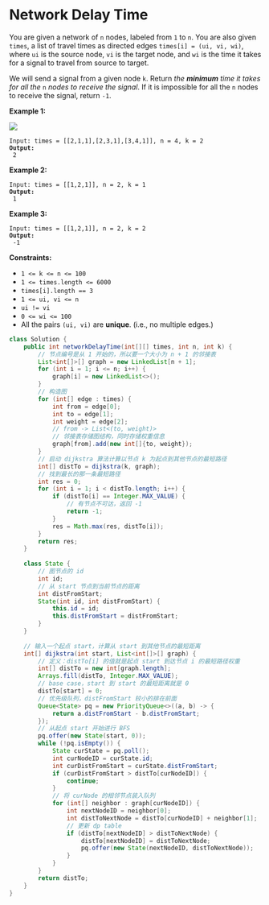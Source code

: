 # Network Delay Time



You are given a network of `n` nodes, labeled from `1` to `n`. You are also given `times`, a list of travel times as directed edges `times[i] = (ui, vi, wi)`, where `ui` is the source node, `vi` is the target node, and `wi` is the time it takes for a signal to travel from source to target.

We will send a signal from a given node `k`. Return _the **minimum** time it takes for all the_ `n` _nodes to receive the signal_. If it is impossible for all the `n` nodes to receive the signal, return `-1`.

&#x20;

**Example 1:**

![](https://assets.leetcode.com/uploads/2019/05/23/931\_example\_1.png)

<pre><code>Input: times = [[2,1,1],[2,3,1],[3,4,1]], n = 4, k = 2
<strong>Output:
</strong> 2
</code></pre>

**Example 2:**

<pre><code>Input: times = [[1,2,1]], n = 2, k = 1
<strong>Output:
</strong> 1
</code></pre>

**Example 3:**

<pre><code>Input: times = [[1,2,1]], n = 2, k = 2
<strong>Output:
</strong> -1
</code></pre>

&#x20;

**Constraints:**

* `1 <= k <= n <= 100`
* `1 <= times.length <= 6000`
* `times[i].length == 3`
* `1 <= ui, vi <= n`
* `ui != vi`
* `0 <= wi <= 100`
* All the pairs `(ui, vi)` are **unique**. (i.e., no multiple edges.)

```java
class Solution {    
    public int networkDelayTime(int[][] times, int n, int k) {
        // 节点编号是从 1 开始的，所以要⼀个⼤⼩为 n + 1 的邻接表
        List<int[]>[] graph = new LinkedList[n + 1];
        for (int i = 1; i <= n; i++) {
            graph[i] = new LinkedList<>();
        }
        // 构造图
        for (int[] edge : times) {
            int from = edge[0];
            int to = edge[1];
            int weight = edge[2];
            // from -> List<(to, weight)>
            // 邻接表存储图结构，同时存储权重信息
            graph[from].add(new int[]{to, weight});
        }
        // 启动 dijkstra 算法计算以节点 k 为起点到其他节点的最短路径
        int[] distTo = dijkstra(k, graph);
        // 找到最⻓的那⼀条最短路径
        int res = 0;
        for (int i = 1; i < distTo.length; i++) {
            if (distTo[i] == Integer.MAX_VALUE) {
                // 有节点不可达，返回 -1
                return -1;
            }
            res = Math.max(res, distTo[i]);
        }
        return res;
    }
    
    class State {
        // 图节点的 id
        int id;
        // 从 start 节点到当前节点的距离
        int distFromStart;
        State(int id, int distFromStart) {
            this.id = id;
            this.distFromStart = distFromStart;
        }
    }
    
    // 输⼊⼀个起点 start，计算从 start 到其他节点的最短距离
    int[] dijkstra(int start, List<int[]>[] graph) {
        // 定义：distTo[i] 的值就是起点 start 到达节点 i 的最短路径权重
        int[] distTo = new int[graph.length];
        Arrays.fill(distTo, Integer.MAX_VALUE);
        // base case，start 到 start 的最短距离就是 0
        distTo[start] = 0;
        // 优先级队列，distFromStart 较⼩的排在前⾯
        Queue<State> pq = new PriorityQueue<>((a, b) -> {
            return a.distFromStart - b.distFromStart;
        });
        // 从起点 start 开始进⾏ BFS
        pq.offer(new State(start, 0));
        while (!pq.isEmpty()) {
            State curState = pq.poll();
            int curNodeID = curState.id;
            int curDistFromStart = curState.distFromStart;
            if (curDistFromStart > distTo[curNodeID]) {
                continue;
            }
            // 将 curNode 的相邻节点装⼊队列
            for (int[] neighbor : graph[curNodeID]) {
                int nextNodeID = neighbor[0];
                int distToNextNode = distTo[curNodeID] + neighbor[1];
                // 更新 dp table
                if (distTo[nextNodeID] > distToNextNode) {
                    distTo[nextNodeID] = distToNextNode;
                    pq.offer(new State(nextNodeID, distToNextNode));
                }
            }
        }
        return distTo;
    }
}
```
